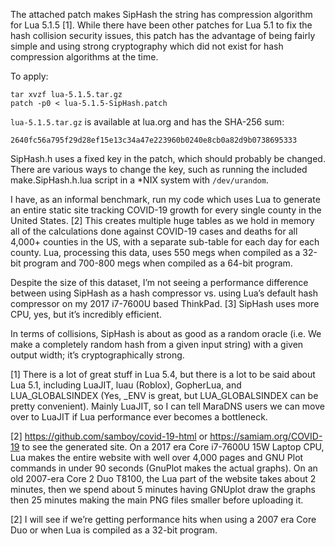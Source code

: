 The attached patch makes SipHash the string has compression algorithm
for Lua 5.1.5 [1].  While there have been other patches for Lua 5.1 to
fix the hash collision security issues, this patch has the advantage of
being fairly simple and using strong cryptography which did not exist
for hash compression algorithms at the time.

To apply:

```
tar xvzf lua-5.1.5.tar.gz
patch -p0 < lua-5.1.5-SipHash.patch
```

`lua-5.1.5.tar.gz` is available at lua.org and has the SHA-256 sum:

```
2640fc56a795f29d28ef15e13c34a47e223960b0240e8cb0a82d9b0738695333
```


SipHash.h uses a fixed key in the patch, which should probably be changed.
There are various ways to change the key, such as running the included
make.SipHash.h.lua script in a *NIX system with `/dev/urandom`.

I have, as an informal benchmark, run my code which uses Lua to generate
an entire static site tracking COVID-19 growth for every single county
in the United States. [2] This creates multiple huge tables as we hold
in memory all of the calculations done against COVID-19 cases and deaths
for all 4,000+ counties in the US, with a separate sub-table for each day
for each county.  Lua, processing this data, uses 550 megs when compiled
as a 32-bit program and 700-800 megs when compiled as a 64-bit program.

Despite the size of this dataset, I’m not seeing a performance
difference between using SipHash as a hash compressor vs. using Lua’s
default hash compressor on my 2017 i7-7600U based ThinkPad. [3] SipHash
uses more CPU, yes, but it’s incredibly efficient.

In terms of collisions, SipHash is about as good as a random oracle
(i.e. We make a completely random hash from a given input string) with
a given output width; it’s cryptographically strong.

[1] There is a lot of great stuff in Lua 5.4, but there is a lot to
    be said about Lua 5.1, including LuaJIT, luau (Roblox), GopherLua,
    and LUA_GLOBALSINDEX (Yes, _ENV is great, but LUA_GLOBALSINDEX can be
    pretty convenient).  Mainly LuaJIT, so I can tell MaraDNS users we can
    move over to LuaJIT if Lua performance ever becomes a bottleneck.

[2] https://github.com/samboy/covid-19-html or https://samiam.org/COVID-19
    to see the generated site.  On a 2017 era Core i7-7600U 15W Laptop CPU,
    Lua makes the entire website with well over 4,000 pages and GNU Plot
    commands in under 90 seconds (GnuPlot makes the actual graphs).  On an
    old 2007-era Core 2 Duo T8100, the Lua part of the website takes about
    2 minutes, then we spend about 5 minutes having GNUplot draw the graphs
    then 25 minutes making the main PNG files smaller before uploading it.

[2] I will see if we’re getting performance hits when using a 2007
    era Core Duo or when Lua is compiled as a 32-bit program.


